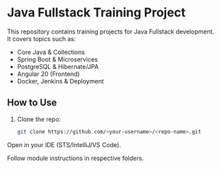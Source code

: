 # Java Fullstack Training Project

This repository contains training projects for Java Fullstack development.  
It covers topics such as:
- Core Java & Collections
- Spring Boot & Microservices
- PostgreSQL & Hibernate/JPA
- Angular 20 (Frontend)
- Docker, Jenkins & Deployment

## How to Use
1. Clone the repo:  
   ```bash
   git clone https://github.com/<your-username>/<repo-name>.git
Open in your IDE (STS/IntelliJ/VS Code).

Follow module instructions in respective folders.
